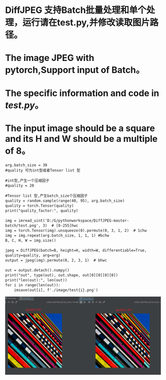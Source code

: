 # DiffJPEG 支持Batch批量处理和单个处理，运行请在test.py,并修改读取图片路径。
# The image JPEG with pytorch,Support input of Batch。
# The specific information and code in *test.py*。
# The input image should be a square and its H and W should be a multiple of 8。
    arg.batch_size = 30
    #quality 可为int型或者Tensor list 型
    
    #int型,产生一个压缩因子
    #quality = 20
    
    #Tensor list 型,产生batch_size个压缩因子
    quality = random.sample(range(40, 95), arg.batch_size)
    quality = torch.Tensor(quality)
    print("quality_factor:", quality)
    
    img = imread_uint('D:/G/pythonworkspace/DiffJPEG-master-batch/test.png', 3)  # [0-255]hwc
    img = torch.Tensor(img).unsqueeze(0).permute(0, 3, 1, 2)  # 1chw
    img = img.repeat(arg.batch_size, 1, 1, 1) #bchw
    B, C, H, W = img.size()
    
    jpeg = DiffJPEG(batch=B, height=H, width=W, differentiable=True, quality=quality, arg=arg)
    output = jpeg(img).permute(0, 2, 3, 1)  # bhwc
    
    out = output.detach().numpy()
    print("out", type(out), out.shape, out[0][0][0][0])
    print("len(out):", len(out))
    for i in range(len(out)):
        imsave(out[i], f'./image/test{i}.png')
![样例](https://github.com/MJ-NCEPU/DiffJPEG/blob/main/sample1.png)
